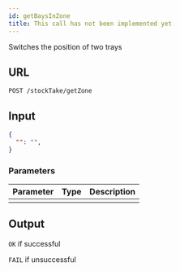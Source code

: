 ```yaml
---
id: getBaysInZone
title: This call has not been implemented yet 
---
```


Switches the position of two trays
## URL
```http request
POST /stockTake/getZone
```

## Input
```json
{
  "": "",
}
```

### Parameters
| Parameter | Type | Description |
| --------- | :--: | :---------: |
||||

## Output
`OK` if successful

`FAIL` if unsuccessful
